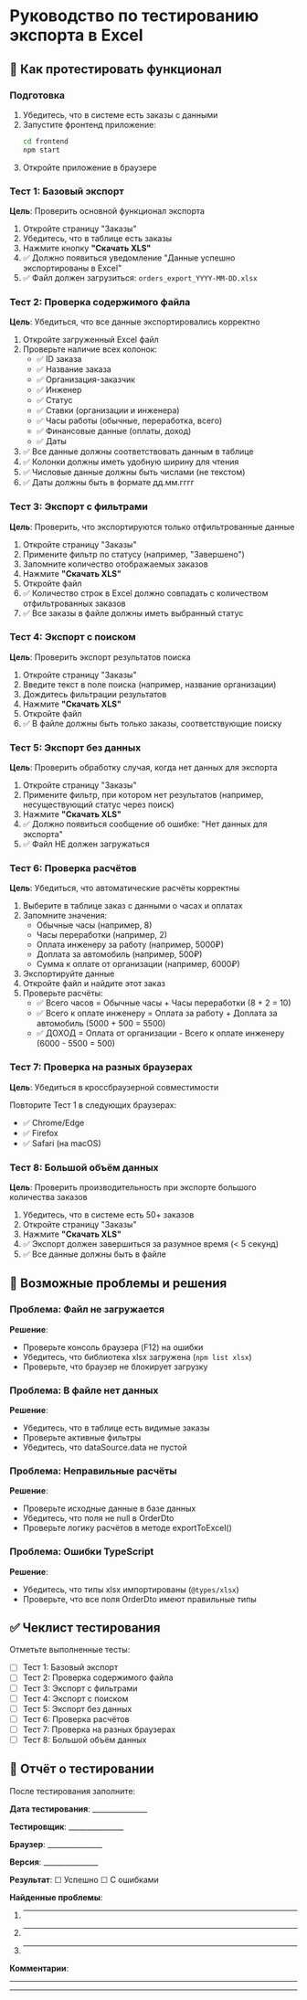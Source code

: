 # Руководство по тестированию экспорта в Excel

## 🧪 Как протестировать функционал

### Подготовка

1. Убедитесь, что в системе есть заказы с данными
2. Запустите фронтенд приложение:
   ```bash
   cd frontend
   npm start
   ```
3. Откройте приложение в браузере

### Тест 1: Базовый экспорт

**Цель**: Проверить основной функционал экспорта

1. Откройте страницу "Заказы"
2. Убедитесь, что в таблице есть заказы
3. Нажмите кнопку **"Скачать XLS"**
4. ✅ Должно появиться уведомление "Данные успешно экспортированы в Excel"
5. ✅ Файл должен загрузиться: `orders_export_YYYY-MM-DD.xlsx`

### Тест 2: Проверка содержимого файла

**Цель**: Убедиться, что все данные экспортировались корректно

1. Откройте загруженный Excel файл
2. Проверьте наличие всех колонок:
   - ✅ ID заказа
   - ✅ Название заказа
   - ✅ Организация-заказчик
   - ✅ Инженер
   - ✅ Статус
   - ✅ Ставки (организации и инженера)
   - ✅ Часы работы (обычные, переработка, всего)
   - ✅ Финансовые данные (оплаты, доход)
   - ✅ Даты
3. ✅ Все данные должны соответствовать данным в таблице
4. ✅ Колонки должны иметь удобную ширину для чтения
5. ✅ Числовые данные должны быть числами (не текстом)
6. ✅ Даты должны быть в формате дд.мм.гггг

### Тест 3: Экспорт с фильтрами

**Цель**: Проверить, что экспортируются только отфильтрованные данные

1. Откройте страницу "Заказы"
2. Примените фильтр по статусу (например, "Завершено")
3. Запомните количество отображаемых заказов
4. Нажмите **"Скачать XLS"**
5. Откройте файл
6. ✅ Количество строк в Excel должно совпадать с количеством отфильтрованных заказов
7. ✅ Все заказы в файле должны иметь выбранный статус

### Тест 4: Экспорт с поиском

**Цель**: Проверить экспорт результатов поиска

1. Откройте страницу "Заказы"
2. Введите текст в поле поиска (например, название организации)
3. Дождитесь фильтрации результатов
4. Нажмите **"Скачать XLS"**
5. Откройте файл
6. ✅ В файле должны быть только заказы, соответствующие поиску

### Тест 5: Экспорт без данных

**Цель**: Проверить обработку случая, когда нет данных для экспорта

1. Откройте страницу "Заказы"
2. Примените фильтр, при котором нет результатов (например, несуществующий статус через поиск)
3. Нажмите **"Скачать XLS"**
4. ✅ Должно появиться сообщение об ошибке: "Нет данных для экспорта"
5. ✅ Файл НЕ должен загружаться

### Тест 6: Проверка расчётов

**Цель**: Убедиться, что автоматические расчёты корректны

1. Выберите в таблице заказ с данными о часах и оплатах
2. Запомните значения:
   - Обычные часы (например, 8)
   - Часы переработки (например, 2)
   - Оплата инженеру за работу (например, 5000₽)
   - Доплата за автомобиль (например, 500₽)
   - Сумма к оплате от организации (например, 6000₽)
3. Экспортируйте данные
4. Откройте файл и найдите этот заказ
5. Проверьте расчёты:
   - ✅ Всего часов = Обычные часы + Часы переработки (8 + 2 = 10)
   - ✅ Всего к оплате инженеру = Оплата за работу + Доплата за автомобиль (5000 + 500 = 5500)
   - ✅ ДОХОД = Оплата от организации - Всего к оплате инженеру (6000 - 5500 = 500)

### Тест 7: Проверка на разных браузерах

**Цель**: Убедиться в кроссбраузерной совместимости

Повторите Тест 1 в следующих браузерах:
- ✅ Chrome/Edge
- ✅ Firefox
- ✅ Safari (на macOS)

### Тест 8: Большой объём данных

**Цель**: Проверить производительность при экспорте большого количества заказов

1. Убедитесь, что в системе есть 50+ заказов
2. Откройте страницу "Заказы"
3. Нажмите **"Скачать XLS"**
4. ✅ Экспорт должен завершиться за разумное время (< 5 секунд)
5. ✅ Все данные должны быть в файле

## 🐛 Возможные проблемы и решения

### Проблема: Файл не загружается

**Решение**:
- Проверьте консоль браузера (F12) на ошибки
- Убедитесь, что библиотека xlsx загружена (`npm list xlsx`)
- Проверьте, что браузер не блокирует загрузку

### Проблема: В файле нет данных

**Решение**:
- Убедитесь, что в таблице есть видимые заказы
- Проверьте активные фильтры
- Убедитесь, что dataSource.data не пустой

### Проблема: Неправильные расчёты

**Решение**:
- Проверьте исходные данные в базе данных
- Убедитесь, что поля не null в OrderDto
- Проверьте логику расчётов в методе exportToExcel()

### Проблема: Ошибки TypeScript

**Решение**:
- Убедитесь, что типы xlsx импортированы (`@types/xlsx`)
- Проверьте, что все поля OrderDto имеют правильные типы

## ✅ Чеклист тестирования

Отметьте выполненные тесты:

- [ ] Тест 1: Базовый экспорт
- [ ] Тест 2: Проверка содержимого файла
- [ ] Тест 3: Экспорт с фильтрами
- [ ] Тест 4: Экспорт с поиском
- [ ] Тест 5: Экспорт без данных
- [ ] Тест 6: Проверка расчётов
- [ ] Тест 7: Проверка на разных браузерах
- [ ] Тест 8: Большой объём данных

## 📝 Отчёт о тестировании

После тестирования заполните:

**Дата тестирования**: _______________

**Тестировщик**: _______________

**Браузер**: _______________

**Версия**: _______________

**Результат**: ☐ Успешно  ☐ С ошибками

**Найденные проблемы**:
1. _______________
2. _______________
3. _______________

**Комментарии**: 
_______________________________________________
_______________________________________________

